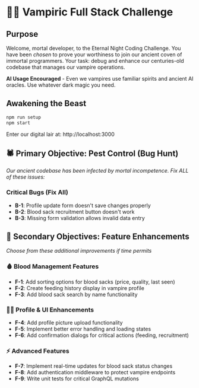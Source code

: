 # 🧛‍♂️ Vampiric Full Stack Challenge

## Purpose

Welcome, mortal developer, to the Eternal Night Coding Challenge. You have been *chosen* to prove your worthiness to join our ancient coven of immortal programmers. Your task: debug and enhance our centuries-old codebase that manages our vampire operations.

**AI Usage Encouraged** - Even we vampires use familiar spirits and ancient AI oracles. Use whatever dark magic you need.

## Awakening the Beast

```bash
npm run setup
npm start
```

Enter our digital lair at: http://localhost:3000

## 🕷️ Primary Objective: Pest Control (Bug Hunt)
*Our ancient codebase has been infected by mortal incompetence. Fix ALL of these issues:*

### Critical Bugs (Fix All)
- **B-1**: Profile update form doesn't save changes properly
- **B-2**: Blood sack recruitment button doesn't work
- **B-3**: Missing form validation allows invalid data entry

## 🎯 Secondary Objectives: Feature Enhancements 
*Choose from these additional improvements if time permits*

### 🩸 Blood Management Features
- **F-1**: Add sorting options for blood sacks (price, quality, last seen)
- **F-2**: Create feeding history display in vampire profile
- **F-3**: Add blood sack search by name functionality

### 🧛‍♂️ Profile & UI Enhancements
- **F-4**: Add profile picture upload functionality
- **F-5**: Implement better error handling and loading states
- **F-6**: Add confirmation dialogs for critical actions (feeding, recruitment)

### ⚡ Advanced Features
- **F-7**: Implement real-time updates for blood sack status changes
- **F-8**: Add authentication middleware to protect vampire endpoints
- **F-9**: Write unit tests for critical GraphQL mutations

